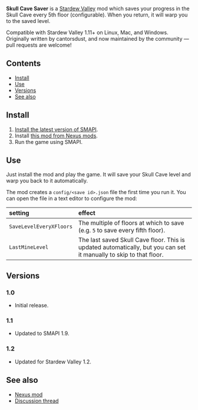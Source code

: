 ﻿**Skull Cave Saver** is a [Stardew Valley](http://stardewvalley.net/) mod which saves your progress
in the Skull Cave every 5th floor (configurable). When you return, it will warp you to the saved
level.

Compatible with Stardew Valley 1.11+ on Linux, Mac, and Windows. Originally written by cantorsdust,
and now maintained by the community — pull requests are welcome!

## Contents
* [Install](#install)
* [Use](#use)
* [Versions](#versions)
* [See also](#see-also)

## Install
1. [Install the latest version of SMAPI](http://canimod.com/for-players/install-smapi).
2. Install [this mod from Nexus mods](http://www.nexusmods.com/stardewvalley/mods/175).
3. Run the game using SMAPI.

## Use
Just install the mod and play the game. It will save your Skull Cave level and warp you back to it
automatically.

The mod creates a `config/<save id>.json` file the first time you run it. You can open the file in a text
editor to configure the mod:

setting | effect
:------ | :-----
`SaveLevelEveryXFloors` | The multiple of floors at which to save (e.g. `5` to save every fifth floor).
`LastMineLevel` | The last saved Skull Cave floor. This is updated automatically, but you can set it manually to skip to that floor.

## Versions
### 1.0
* Initial release.

### 1.1
* Updated to SMAPI 1.9.

### 1.2
* Updated for Stardew Valley 1.2.

## See also
* [Nexus mod](http://www.nexusmods.com/stardewvalley/mods/175)
* [Discussion thread](http://community.playstarbound.com/threads/smapi-skullcavesaver.111429/)
